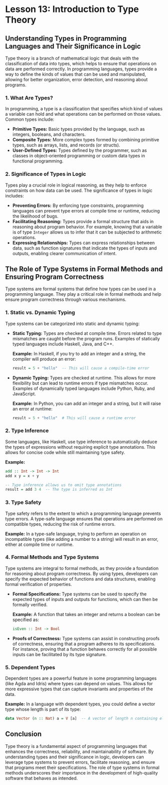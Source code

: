 # Lesson 13: Introduction to Type Theory

## Understanding Types in Programming Languages and Their Significance in Logic

Type theory is a branch of mathematical logic that deals with the classification of data into types, which helps to ensure that operations on data are performed correctly. In programming languages, types provide a way to define the kinds of values that can be used and manipulated, allowing for better organization, error detection, and reasoning about programs.

### 1. What Are Types?

In programming, a type is a classification that specifies which kind of values a variable can hold and what operations can be performed on those values. Common types include:

- **Primitive Types:** Basic types provided by the language, such as integers, booleans, and characters.
- **Composite Types:** More complex types formed by combining primitive types, such as arrays, lists, and records (or structs).
- **User-Defined Types:** Types defined by the programmer, such as classes in object-oriented programming or custom data types in functional programming.

### 2. Significance of Types in Logic

Types play a crucial role in logical reasoning, as they help to enforce constraints on how data can be used. The significance of types in logic includes:

- **Preventing Errors:** By enforcing type constraints, programming languages can prevent type errors at compile time or runtime, reducing the likelihood of bugs.
- **Facilitating Reasoning:** Types provide a formal structure that aids in reasoning about program behavior. For example, knowing that a variable is of type `Integer` allows us to infer that it can be subjected to arithmetic operations.
- **Expressing Relationships:** Types can express relationships between data, such as function signatures that indicate the types of inputs and outputs, enabling clearer communication of intent.

## The Role of Type Systems in Formal Methods and Ensuring Program Correctness

Type systems are formal systems that define how types can be used in a programming language. They play a critical role in formal methods and help ensure program correctness through various mechanisms.

### 1. Static vs. Dynamic Typing

Type systems can be categorized into static and dynamic typing:

- **Static Typing:** Types are checked at compile time. Errors related to type mismatches are caught before the program runs. Examples of statically typed languages include Haskell, Java, and C++.
  
  **Example:**
  In Haskell, if you try to add an integer and a string, the compiler will produce an error:
  ```haskell
  result = 5 + "hello"  -- This will cause a compile-time error
  ```

- **Dynamic Typing:** Types are checked at runtime. This allows for more flexibility but can lead to runtime errors if type mismatches occur. Examples of dynamically typed languages include Python, Ruby, and JavaScript.
  
  **Example:**
  In Python, you can add an integer and a string, but it will raise an error at runtime:
  ```python
  result = 5 + "hello"  # This will cause a runtime error
  ```

### 2. Type Inference

Some languages, like Haskell, use type inference to automatically deduce the types of expressions without requiring explicit type annotations. This allows for concise code while still maintaining type safety.

**Example:**
```haskell
add :: Int -> Int -> Int
add x y = x + y

-- Type inference allows us to omit type annotations
result = add 3 4  -- The type is inferred as Int
```

### 3. Type Safety

Type safety refers to the extent to which a programming language prevents type errors. A type-safe language ensures that operations are performed on compatible types, reducing the risk of runtime errors.

**Example:**
In a type-safe language, trying to perform an operation on incompatible types (like adding a number to a string) will result in an error, either at compile time or runtime.

### 4. Formal Methods and Type Systems

Type systems are integral to formal methods, as they provide a foundation for reasoning about program correctness. By using types, developers can specify the expected behavior of functions and data structures, enabling formal verification of properties.

- **Formal Specifications:** Type systems can be used to specify the expected types of inputs and outputs for functions, which can then be formally verified.
  
  **Example:**
  A function that takes an integer and returns a boolean can be specified as:
  ```haskell
  isEven :: Int -> Bool
  ```

- **Proofs of Correctness:** Type systems can assist in constructing proofs of correctness, ensuring that a program adheres to its specifications. For instance, proving that a function behaves correctly for all possible inputs can be facilitated by its type signature.

### 5. Dependent Types

Dependent types are a powerful feature in some programming languages (like Agda and Idris) where types can depend on values. This allows for more expressive types that can capture invariants and properties of the data.

**Example:**
In a language with dependent types, you could define a vector type whose length is part of its type:
```haskell
data Vector (n :: Nat) a = V [a]  -- A vector of length n containing elements of type a
```

## Conclusion

Type theory is a fundamental aspect of programming languages that enhances the correctness, reliability, and maintainability of software. By understanding types and their significance in logic, developers can leverage type systems to prevent errors, facilitate reasoning, and ensure that programs meet their specifications. The role of type systems in formal methods underscores their importance in the development of high-quality software that behaves as intended.